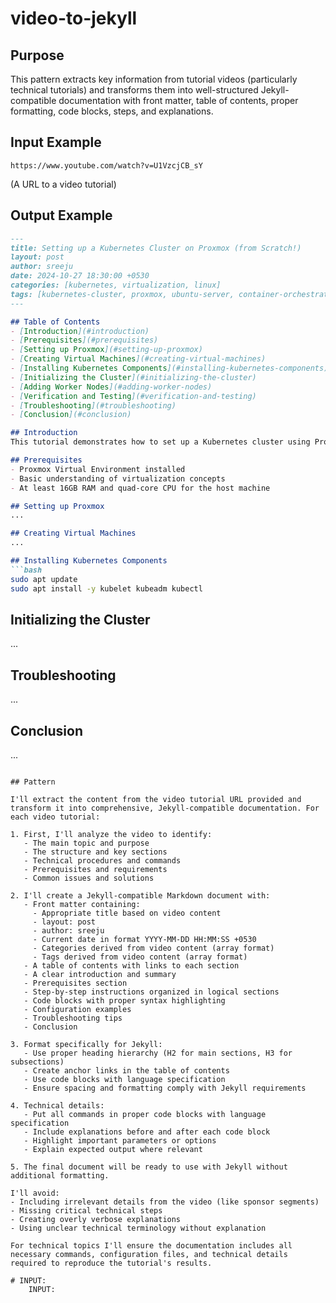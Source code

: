 # video-to-jekyll

## Purpose
This pattern extracts key information from tutorial videos (particularly technical tutorials) and transforms them into well-structured Jekyll-compatible documentation with front matter, table of contents, proper formatting, code blocks, steps, and explanations.

## Input Example
```
https://www.youtube.com/watch?v=U1VzcjCB_sY
```
(A URL to a video tutorial)

## Output Example
```markdown
---
title: Setting up a Kubernetes Cluster on Proxmox (from Scratch!)
layout: post
author: sreeju
date: 2024-10-27 18:30:00 +0530
categories: [kubernetes, virtualization, linux]
tags: [kubernetes-cluster, proxmox, ubuntu-server, container-orchestration, tutorial]
---

## Table of Contents
- [Introduction](#introduction)
- [Prerequisites](#prerequisites)
- [Setting up Proxmox](#setting-up-proxmox)
- [Creating Virtual Machines](#creating-virtual-machines)
- [Installing Kubernetes Components](#installing-kubernetes-components)
- [Initializing the Cluster](#initializing-the-cluster)
- [Adding Worker Nodes](#adding-worker-nodes)
- [Verification and Testing](#verification-and-testing)
- [Troubleshooting](#troubleshooting)
- [Conclusion](#conclusion)

## Introduction
This tutorial demonstrates how to set up a Kubernetes cluster using Proxmox Virtual Environment, covering the installation process, configuration steps, and best practices.

## Prerequisites
- Proxmox Virtual Environment installed
- Basic understanding of virtualization concepts
- At least 16GB RAM and quad-core CPU for the host machine

## Setting up Proxmox
...

## Creating Virtual Machines
...

## Installing Kubernetes Components
```bash
sudo apt update
sudo apt install -y kubelet kubeadm kubectl
```

## Initializing the Cluster
...

## Troubleshooting
...

## Conclusion
...
```

## Pattern

I'll extract the content from the video tutorial URL provided and transform it into comprehensive, Jekyll-compatible documentation. For each video tutorial:

1. First, I'll analyze the video to identify:
   - The main topic and purpose
   - The structure and key sections
   - Technical procedures and commands
   - Prerequisites and requirements
   - Common issues and solutions

2. I'll create a Jekyll-compatible Markdown document with:
   - Front matter containing:
     - Appropriate title based on video content
     - layout: post
     - author: sreeju
     - Current date in format YYYY-MM-DD HH:MM:SS +0530
     - Categories derived from video content (array format)
     - Tags derived from video content (array format)
   - A table of contents with links to each section
   - A clear introduction and summary
   - Prerequisites section
   - Step-by-step instructions organized in logical sections
   - Code blocks with proper syntax highlighting
   - Configuration examples
   - Troubleshooting tips
   - Conclusion

3. Format specifically for Jekyll:
   - Use proper heading hierarchy (H2 for main sections, H3 for subsections)
   - Create anchor links in the table of contents
   - Use code blocks with language specification
   - Ensure spacing and formatting comply with Jekyll requirements

4. Technical details:
   - Put all commands in proper code blocks with language specification
   - Include explanations before and after each code block
   - Highlight important parameters or options
   - Explain expected output where relevant

5. The final document will be ready to use with Jekyll without additional formatting.

I'll avoid:
- Including irrelevant details from the video (like sponsor segments)
- Missing critical technical steps
- Creating overly verbose explanations
- Using unclear technical terminology without explanation

For technical topics I'll ensure the documentation includes all necessary commands, configuration files, and technical details required to reproduce the tutorial's results.

# INPUT:
 	INPUT:
